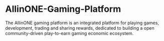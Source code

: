 # AllinONE-Gaming-Platform
The AllinONE gaming platform is an integrated platform for playing games, development, trading and sharing rewards, dedicated to building a open community-driven play-to-earn gaming economic ecosystem.
